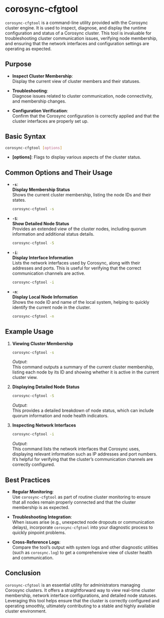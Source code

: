 # corosync-cfgtool

`corosync-cfgtool` is a command-line utility provided with the Corosync cluster engine. It is used to inspect, diagnose, and display the runtime configuration and status of a Corosync cluster. This tool is invaluable for troubleshooting cluster communication issues, verifying node membership, and ensuring that the network interfaces and configuration settings are operating as expected.

## Purpose

- **Inspect Cluster Membership**:  
  Display the current view of cluster members and their statuses.

- **Troubleshooting**:  
  Diagnose issues related to cluster communication, node connectivity, and membership changes.

- **Configuration Verification**:  
  Confirm that the Corosync configuration is correctly applied and that the cluster interfaces are properly set up.

## Basic Syntax

```bash
corosync-cfgtool [options]
```

- **[options]**: Flags to display various aspects of the cluster status.

## Common Options and Their Usage

- **`-s`**:  
  **Display Membership Status**  
  Shows the current cluster membership, listing the node IDs and their states.

  ```bash
  corosync-cfgtool -s
  ```

- **`-S`**:  
  **Show Detailed Node Status**  
  Provides an extended view of the cluster nodes, including quorum information and additional status details.

  ```bash
  corosync-cfgtool -S
  ```

- **`-i`**:  
  **Display Interface Information**  
  Lists the network interfaces used by Corosync, along with their addresses and ports. This is useful for verifying that the correct communication channels are active.

  ```bash
  corosync-cfgtool -i
  ```

- **`-n`**:  
  **Display Local Node Information**  
  Shows the node ID and name of the local system, helping to quickly identify the current node in the cluster.

  ```bash
  corosync-cfgtool -n
  ```

## Example Usage

1. **Viewing Cluster Membership**

   ```bash
   corosync-cfgtool -s
   ```

   *Output*:  
   This command outputs a summary of the current cluster membership, listing each node by its ID and showing whether it is active in the current cluster view.

2. **Displaying Detailed Node Status**

   ```bash
   corosync-cfgtool -S
   ```

   *Output*:  
   This provides a detailed breakdown of node status, which can include quorum information and node health indicators.

3. **Inspecting Network Interfaces**

   ```bash
   corosync-cfgtool -i
   ```

   *Output*:  
   This command lists the network interfaces that Corosync uses, displaying relevant information such as IP addresses and port numbers. It’s helpful for verifying that the cluster’s communication channels are correctly configured.

## Best Practices

- **Regular Monitoring**:  
  Use `corosync-cfgtool` as part of routine cluster monitoring to ensure that all nodes remain properly connected and that the cluster membership is as expected.

- **Troubleshooting Integration**:  
  When issues arise (e.g., unexpected node dropouts or communication delays), incorporate `corosync-cfgtool` into your diagnostic process to quickly pinpoint problems.

- **Cross-Reference Logs**:  
  Compare the tool’s output with system logs and other diagnostic utilities (such as `corosync.log`) to get a comprehensive view of cluster health and communication.

## Conclusion

`corosync-cfgtool` is an essential utility for administrators managing Corosync clusters. It offers a straightforward way to view real-time cluster membership, network interface configurations, and detailed node statuses. Leveraging this tool helps ensure that the cluster is correctly configured and operating smoothly, ultimately contributing to a stable and highly available cluster environment.
